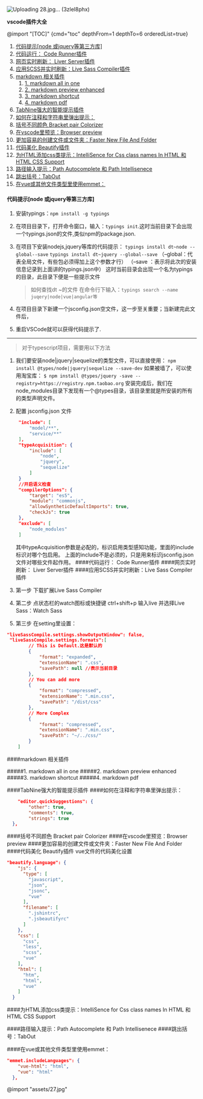 ![Uploading 28.jpg… (3zlel8phx)]()

  **vscode插件大全**

@import "[TOC]" {cmd="toc" depthFrom=1 depthTo=6 orderedList=true}

<!-- code_chunk_output -->

1. [代码提示[node 或jquery等第三方库]](#代码提示node-或jquery等第三方库)
2. [代码运行： Code Runner插件](#代码运行-code-runner插件)
3. [网页实时刷新： Liver Server插件](#网页实时刷新-liver-server插件)
4. [应用SCSS并实时刷新：Live Sass Compiler插件](#应用scss并实时刷新live-sass-compiler插件)
5. [markdown 相关插件](#markdown-相关插件)
    1. [1. markdown all in one](#1-markdown-all-in-one)
    2. [2. markdown preview enhanced](#2-markdown-preview-enhanced)
    3. [3. markdown shortcut](#3-markdown-shortcut)
    4. [4. markdown pdf](#4-markdown-pdf)
6. [TabNine强大的智能提示插件](#tabnine强大的智能提示插件)
7. [如何在注释和字符串里弹出提示：](#如何在注释和字符串里弹出提示)
8. [括号不同颜色 Bracket pair Colorizer](#括号不同颜色-bracket-pair-colorizer)
9. [在vscode里预览：Browser preview](#在vscode里预览browser-preview)
10. [更加容易的创建文件或文件夹：Faster New File And Folder](#更加容易的创建文件或文件夹faster-new-file-and-folder)
11. [代码美化 Beautify插件](#代码美化-beautify插件)
12. [为HTML添加css类提示：IntelliSence for Css class names In HTML 和 HTML CSS Support](#为html添加css类提示intellisence-for-css-class-names-in-html-和-html-css-support)
13. [路径输入提示：Path Autocomplete 和 Path Intellisenece](#路径输入提示path-autocomplete-和-path-intellisenece)
14. [跳出括号：TabOut](#跳出括号tabout)
15. [在vue或其他文件类型里使用emmet：](#在vue或其他文件类型里使用emmet)

<!-- /code_chunk_output -->


#### 代码提示[node 或jquery等第三方库]

 1. 安装typings：`npm install -g typings`  

 2. 在项目目录下，打开命令窗口，输入：`typings init`.这时当前目录下会出现一个typings.json的文件,类似npm的package.json.

 3. 在项目下安装nodejs,jquery等库的代码提示：
   `typings install dt~node --global--save`
   `typings install dt~jquery --global--save`
   （–global：代表全局文件，有些包必须得加上这个参数才行）
    （–save ：表示将此次的安装信息记录到上面讲的typings.json中）
    这时当前目录会出现一个名为typings的目录，此目录下便是一些提示文件
    > 如何查找dt ~的文件
    在命令行下输入：`typings search --name juqery|node|vue|angular等`
 4. 在项目目录下新建一个jsconfig.json空文件，这一步至关重要；当新建完此文件后，
 5. 重启VSCode就可以获得代码提示了.

----

> 对于typescript项目，需要用以下方法

1. 我们要安装node|jquery|sequelize的类型文件，可以直接使用：
   `npm install @types/node|jquery|sequelize --save-dev`
   如果被墙了，可以使用淘宝库：
   `$ npm install @types/jquery -save --registry=https://registry.npm.taobao.org`
安装完成后，我们在 node_modules目录下发现有一个@types目录，该目录里就是所安装的所有的类型声明文件。
2. 配置 jsconfig.json 文件
   ```json
    "include": [
        "model/**",
        "service/**"
    ],
    "typeAcquisition": {
        "include": [
            "node",
            "jquery",
            "sequelize"
        ]
    }
    //开启语义检查
    "compilerOptions": {
        "target": "es5",
        "module": "commonjs",
        "allowSyntheticDefaultImports": true,
        "checkJs": true
    },
    "exclude": [
        "node_modules"
    ]
   ```
   其中typeAcquisition参数是必配的，标识启用类型感知功能，里面的include标识对哪个包启用。
上面的include不是必须的，只是用来标识jsconfig.json文件对哪些文件起作用。
####代码运行： Code Runner插件
####网页实时刷新： Liver Server插件
####应用SCSS并实时刷新：Live Sass Compiler插件
1. 第一步  下载扩展Live Sass Compiler

2. 第二步 点状态栏的watch图标或快捷键 ctrl+shift+p 输入live 并选择Live Sass：Watch Sass

3. 第三步 在setting里设置：
```json
"liveSassCompile.settings.showOutputWindow": false,
 "liveSassCompile.settings.formats":[
        // This is Default.这是默认的
        {
            "format": "expanded",
            "extensionName": ".css",
            "savePath": null //表示当前目录
        },
        // You can add more
        {
            "format": "compressed",
            "extensionName": ".min.css",
            "savePath": "/dist/css"
        },
        // More Complex
        {
            "format": "compressed",
            "extensionName": ".min.css",
            "savePath": "~/../css/"
        }
    ]
```
####markdown 相关插件

#####1. markdown all in one
#####2. markdown preview enhanced
#####3. markdown shortcut
#####4. markdown pdf

####TabNine强大的智能提示插件
####如何在注释和字符串里弹出提示：
```json
    "editor.quickSuggestions": {
        "other": true,
        "comments": true,
        "strings": true
  },
```
####括号不同颜色 Bracket pair Colorizer
####在vscode里预览：Browser preview
####更加容易的创建文件或文件夹：Faster New File And Folder
####代码美化 Beautify插件
vue文件的代码美化设置
```json
"beautify.language": {    
    "js": {
      "type": [
        "javascript",
        "json",
        "jsonc",
        "vue"
      ],
      "filename": [
        ".jshintrc",
        ".jsbeautifyrc"
      ]
    },
    "css": [
      "css",
      "less",
      "scss",
      "vue"
    ],
    "html": [
      "htm",
      "html",
      "vue"
    ]
  }
```
####为HTML添加css类提示：IntelliSence for Css class names In HTML 和 HTML CSS Support

####路径输入提示：Path Autocomplete 和 Path Intellisenece
####跳出括号：TabOut

####在vue或其他文件类型里使用emmet：
```json
"emmet.includeLanguages": {
    "vue-html": "html",
    "vue": "html"
  },
```

@import "assets/27.jpg"

